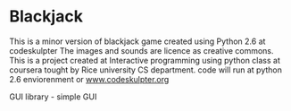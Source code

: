 Blackjack
=========

This is a minor version of blackjack game created using Python 2.6 at codeskulpter The images and sounds are licence as creative commons.
This is a project created at Interactive programming using python class at coursera tought by Rice university CS department.
code will run at python 2.6 enviorenment or www.codeskulpter.org

GUI library - simple GUI
